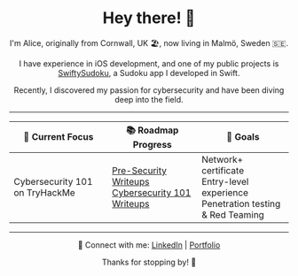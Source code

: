 <div align="center">

# Hey there! 👋

I'm Alice, originally from Cornwall, UK 🏖️, now living in Malmö, Sweden 🇸🇪.  

I have experience in iOS development, and one of my public projects is [SwiftySudoku](https://github.com/alicelouise95/SwiftySudoku), a Sudoku app I developed in Swift.  

Recently, I discovered my passion for cybersecurity and have been diving deep into the field.  

</div>

---

<div align="center">

| 🌱 Current Focus | 📚 Roadmap Progress | 🎯 Goals |
|-----------------|------------------|---------|
| Cybersecurity 101 on TryHackMe | [Pre-Security Writeups](https://github.com/alicelouise95/tryhackme-writeups-Pre-Security) <br> [Cybersecurity 101 Writeups](https://github.com/alicelouise95/TryHackMe-writeups-Cybersecurity101) | Network+ certificate <br> Entry-level experience <br> Penetration testing & Red Teaming |

</div>

---

<div align="center">

🔗 Connect with me: [LinkedIn](https://www.linkedin.com/in/alice-w-4742b5280/) | [Portfolio](https://alicedev.my.canva.site/)  

Thanks for stopping by! 🌟

</div>
